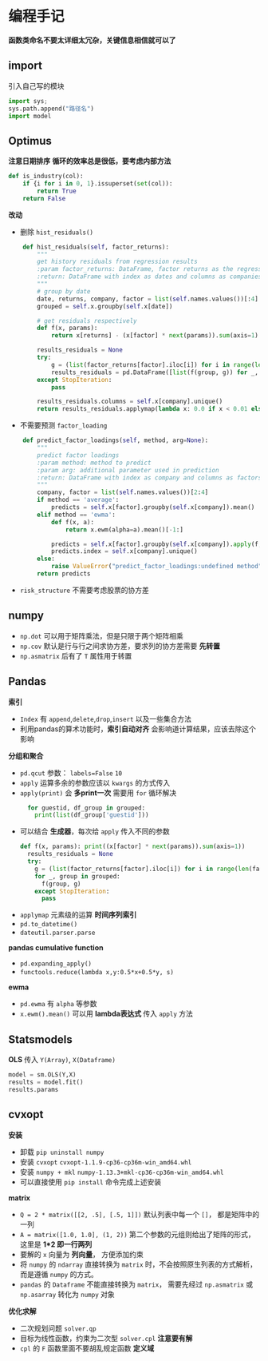 # 编程手记
**函数类命名不要太详细太冗杂，关键信息相信就可以了**

## import
引入自己写的模块
```py
import sys;  
sys.path.append("路径名")  
import model
```

## Optimus
**注意日期排序**
**循环的效率总是很低，要考虑内部方法**
```py
def is_industry(col):
    if {i for i in 0, 1}.issuperset(set(col)):
        return True
    return False
```

**改动**
+ 删除 `hist_residuals()`
```py
    def hist_residuals(self, factor_returns):
        """
        get history residuals from regression results
        :param factor_returns: DataFrame, factor returns as the regression results
        :return: DataFrame with index as dates and columns as companies
        """
        # group by date
        date, returns, company, factor = list(self.names.values())[:4]
        grouped = self.x.groupby(self.x[date])

        # get residuals respectively
        def f(x, params):
            return x[returns] - (x[factor] * next(params)).sum(axis=1)

        results_residuals = None
        try:
            g = (list(factor_returns[factor].iloc[i]) for i in range(len(factor_returns)))
            results_residuals = pd.DataFrame([list(f(group, g)) for _, group in grouped])
        except StopIteration:
            pass

        results_residuals.columns = self.x[company].unique()
        return results_residuals.applymap(lambda x: 0.0 if x < 0.01 else x)
```
+ 不需要预测 `factor_loading`
```py
    def predict_factor_loadings(self, method, arg=None):
        """
        predict factor loadings
        :param method: method to predict
        :param arg: additional parameter used in prediction
        :return: DataFrame with index as company and columns as factors
        """
        company, factor = list(self.names.values())[2:4]
        if method == 'average':
            predicts = self.x[factor].groupby(self.x[company]).mean()
        elif method == 'ewma':
            def f(x, a):
                return x.ewm(alpha=a).mean()[-1:]

            predicts = self.x[factor].groupby(self.x[company]).apply(f, a=arg)
            predicts.index = self.x[company].unique()
        else:
            raise ValueError("predict_factor_loadings:undefined method" + method)
        return predicts
```
+ `risk_structure` 不需要考虑股票的协方差

## numpy
+ `np.dot` 可以用于矩阵乘法，但是只限于两个矩阵相乘
+ `np.cov` 默认是行与行之间求协方差，要求列的协方差需要 **先转置**
+ `np.asmatrix` 后有了 `T` 属性用于转置

## Pandas
**索引**
+ `Index` 有 `append`,`delete`,`drop`,`insert` 以及一些集合方法
+ 利用pandas的算术功能时，**索引自动对齐** 会影响道计算结果，应该去除这个影响

**分组和聚合**
+ `pd.qcut` 参数： `labels=False` `10`
+ `apply` 运算多余的参数应该以 `kwargs` 的方式传入
+ `apply(print)` 会 **多print一次**
  需要用 `for` 循环解决
  ```py
    for guestid, df_group in grouped:
      print(list(df_group['guestid']))
  ```
+ 可以结合 **生成器**，每次给 `apply` 传入不同的参数
  ```py
  def f(x, params): print((x[factor] * next(params)).sum(axis=1))
    results_residuals = None
    try:
      g = (list(factor_returns[factor].iloc[i]) for i in range(len(factor_returns)))
      for _, group in grouped:
        f(group, g)
      except StopIteration:
        pass
  ```
+ `applymap` 元素级的运算
**时间序列索引**
+ `pd.to_datetime()`
+ `dateutil.parser.parse`

**pandas cumulative function**
+ `pd.expanding_apply()`
+ `functools.reduce(lambda x,y:0.5*x+0.5*y, s)`

**ewma**
+ `pd.ewma` 有 `alpha` 等参数
+ `x.ewm().mean()` 可以用 **lambda表达式** 传入 `apply` 方法

## Statsmodels
**OLS**
传入 `Y(Array)`, `X(Dataframe)`
```py
model = sm.OLS(Y,X)
results = model.fit()
results.params
```

## cvxopt
**安装**
+ 卸载 `pip uninstall numpy`
+ 安装 `cvxopt` `cvxopt-1.1.9-cp36-cp36m-win_amd64.whl`
+ 安装 `numpy + mkl` `numpy-1.13.3+mkl-cp36-cp36m-win_amd64.whl`
+ 可以直接使用 `pip install` 命令完成上述安装

**matrix**
+ `Q = 2 * matrix([[2, .5], [.5, 1]])`
  默认列表中每一个 `[]`， 都是矩阵中的一列
+ `A = matrix([1.0, 1.0], (1, 2))`
  第二个参数的元组则给出了矩阵的形式，这里是 **1*2 即一行两列**
+ 要解的 `x` 向量为 **列向量**， 方便添加约束
+ 将 `numpy` 的 `ndarray` 直接转换为 `matrix` 时，不会按照原生列表的方式解析，而是遵循 `numpy` 的方式。
+ `pandas` 的 `Dataframe` 不能直接转换为 `matrix`， 需要先经过 `np.asmatrix` 或 `np.asarray` 转化为 `numpy` 对象

**优化求解**
+ 二次规划问题 `solver.qp`
+ 目标为线性函数，约束为二次型 `solver.cpl` **注意要有解**
+ `cpl` 的 `F` 函数里面不要胡乱规定函数 **定义域**
